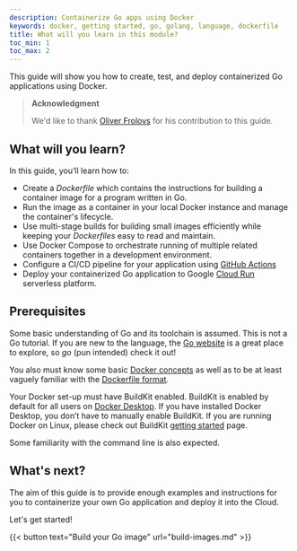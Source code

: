 ```yaml
---
description: Containerize Go apps using Docker
keywords: docker, getting started, go, golang, language, dockerfile
title: What will you learn in this module?
toc_min: 1
toc_max: 2
---
```


This guide will show you how to create, test, and deploy containerized Go applications using Docker.

> **Acknowledgment**
>
> We'd like to thank [Oliver Frolovs](https://www.linkedin.com/in/ofr/) for his contribution to this guide.

## What will you learn?

In this guide, you’ll learn how to:

* Create a *Dockerfile* which contains the instructions for building a container image for a program written in Go.
* Run the image as a container in your local Docker instance and manage the container's lifecycle.
* Use multi-stage builds for building small images efficiently while keeping your *Dockerfiles* easy to read and maintain.
* Use Docker Compose to orchestrate running of multiple related containers together in a development environment.
* Configure a CI/CD pipeline for your application using [GitHub Actions](https://docs.github.com/en/actions)
* Deploy your containerized Go application to Google [Cloud Run](https://cloud.google.com/run/docs/overview/what-is-cloud-run) serverless platform.

## Prerequisites

Some basic understanding of Go and its toolchain is assumed. This is not a Go tutorial. If you are new to the language, 
the [Go website](https://golang.org/) is a great place to explore, 
so *go* (pun intended) check it out!

You also must know some basic [Docker concepts](../../get-started/overview.md) as well as to 
be at least vaguely familiar with the [Dockerfile format](../../build/building/packaging.md#dockerfile).

Your Docker set-up must have BuildKit enabled. BuildKit is enabled by default for all users on [Docker Desktop](../../desktop/index.md). 
If you have installed Docker Desktop, you don’t have to manually enable BuildKit. If you are running Docker on Linux, 
please check out BuildKit [getting started](../../build/buildkit/index.md#getting-started) page.

Some familiarity with the command line is also expected.

## What's next?

The aim of this guide is to provide enough examples and instructions for you to containerize your own Go application and deploy it into the Cloud.

Let's get started!

{{< button text="Build your Go image" url="build-images.md" >}}
